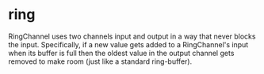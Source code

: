 # ring

RingChannel uses two channels input and output in a way that never blocks the input.
Specifically, if a new value gets added to a RingChannel's input when its buffer is full then the oldest
value in the output channel gets removed to make room (just like a standard ring-buffer).